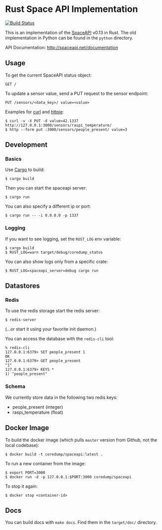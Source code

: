 # Rust Space API Implementation

[![Build Status](https://travis-ci.org/coredump-ch/spaceapi.svg?branch=rust)](https://travis-ci.org/coredump-ch/spaceapi)

This is an implementation of the [SpaceAPI](http://spaceapi.net/) v0.13 in Rust.
The old implementation in Python can be found in the `python` directory.

API Documentation: http://spaceapi.net/documentation


## Usage

To get the current SpaceAPI status object:

    GET /

To update a sensor value, send a PUT request to the sensor endpoint:

    PUT /sensors/<data_key>/ value=<value>

Examples for [curl](http://curl.haxx.se/) and [httpie](https://github.zoe3m/):

    $ curl -v -X PUT -d value=42.1337 http://127.0.0.1:3000/sensors/raspi_temperature/
    $ http --form put :3000/sensors/people_present/ value=3


## Development

### Basics

Use [Cargo](https://crates.io/) to build:

    $ cargo build

Then you can start the spaceapi server:

    $ cargo run

You can also specify a different ip or port:

    $ cargo run -- -i 0.0.0.0 -p 1337

### Logging

If you want to see logging, set the `RUST_LOG` env variable:

    $ cargo build
    $ RUST_LOG=warn target/debug/coredump_status

You can also show logs only from a specific crate:

    $ RUST_LOG=spaceapi_server=debug cargo run


## Datastores

### Redis

To use the redis storage start the redis server:

    $ redis-server

(...or start it using your favorite init daemon.)

You can access the database with the `redis-cli` tool:

    % redis-cli
    127.0.0.1:6379> SET people_present 1
    OK
    127.0.0.1:6379> GET people_present
    "1"
    127.0.0.1:6379> KEYS *
    1) "people_present"

### Schema

We currently store data in the following two redis keys:

- people_present (integer)
- raspi_temperature (float)


## Docker Image

To build the docker image (which pulls `master` version from Github, not the
local codebase):

    $ docker build -t coredump/spaceapi:latest .

To run a new container from the image:

    $ export PORT=3000
    $ docker run -d -p 127.0.0.1:$PORT:3000 coredump/spaceapi

To stop it again:

    $ docker stop <container-id>


## Docs

You can build docs with `make docs`. Find them in the `target/doc/` directory.
